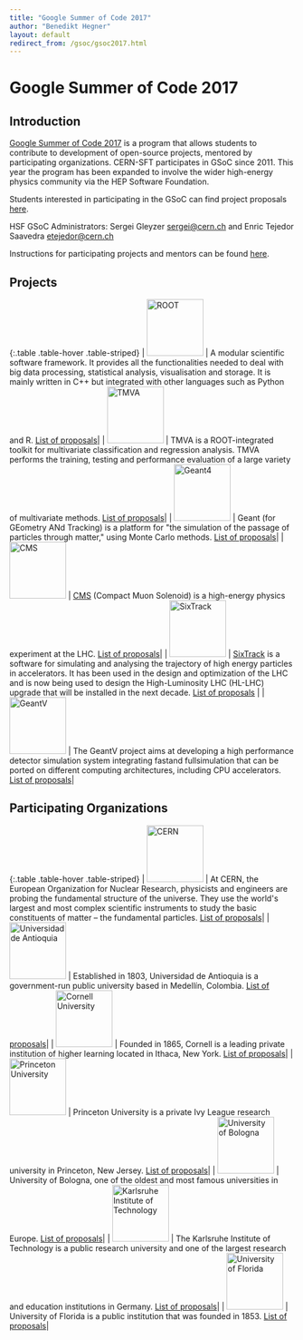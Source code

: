 ```yaml
---
title: "Google Summer of Code 2017"
author: "Benedikt Hegner"
layout: default
redirect_from: /gsoc/gsoc2017.html
---
```


# Google Summer of Code 2017

## Introduction

[Google Summer of Code 2017](https://developers.google.com/open-source/gsoc/) is a program that allows students to contribute to development of open-source projects, mentored by participating organizations. CERN-SFT participates in GSoC since 2011. This year the program has been expanded to involve the wider high-energy physics community via the HEP Software Foundation.  

Students interested in participating in the GSoC can find project proposals [here](#Projects).

HSF GSoC Administrators: Sergei Gleyzer <a href="mailto:sergei@cern.ch">sergei@cern.ch</a> and Enric Tejedor Saavedra <a href="mailto:etejedor@cern.ch">etejedor@cern.ch</a>

Instructions for participating projects and mentors can be found [here]({{site.baseurl}}/gsoc/guideline.html).


## Projects

{:.table .table-hover  .table-striped}
| <img src="{{site.baseurl}}/images/rootlogo.png" width="100" alt="ROOT"> | A modular scientific software framework. It provides all the functionalities needed to deal with big data processing, statistical analysis, visualisation and storage. It is mainly written in C++ but integrated with other languages such as Python and R. [List of proposals]({{site.baseurl}}/gsoc/project_ROOT.html)|
| <img src="{{site.baseurl}}/images/tmva_logo.gif" width="100" alt="TMVA"> | TMVA is a ROOT-integrated toolkit for multivariate classification and regression analysis. TMVA performs the training, testing and performance evaluation of a large variety of multivariate methods. [List of proposals]({{site.baseurl}}/gsoc/project_TMVA.html)|
| <img src="{{site.baseurl}}/images/geanttiny.gif" width="100" alt="Geant4"> | Geant (for GEometry ANd Tracking) is a platform for "the simulation of the passage of particles through matter," using Monte Carlo methods. [List of proposals]({{site.baseurl}}/gsoc/project_Geant4.html)|
| <img src="{{site.baseurl}}/images/CMS-Color.gif" width="100" alt="CMS"> | [CMS](http://cms.web.cern.ch/) (Compact Muon Solenoid) is a high-energy physics experiment at the LHC. [List of proposals]({{site.baseurl}}/gsoc/project_CMS.html)|
| <img src="{{site.baseurl}}/images/sixtrack_logo.png" width="100" alt="SixTrack">  | [SixTrack](http://cern.ch/sixtrack) is a software for simulating and analysing the trajectory of high energy particles in accelerators. It has been used in the design and optimization of the LHC and is now being used to design the High-Luminosity LHC (HL-LHC) upgrade that will be installed in the next decade. [List of proposals]({{site.baseurl}}/gsoc/project_SixTrack.html) |
| <img src="{{site.baseurl}}/images/geantv_logo.png" width="100" alt="GeantV"> | The GeantV project aims at developing a high performance detector simulation system integrating fastand fullsimulation that  can  be  ported  on  different  computing  architectures,  including CPU accelerators. [List of proposals]({{site.baseurl}}/gsoc/project_GeantV.html)|




## Participating Organizations

{:.table .table-hover  .table-striped}
| <img src="{{site.baseurl}}/images/CERN-logo.jpg" width="100" alt="CERN"> | At CERN, the European Organization for Nuclear Research, physicists and engineers are probing the fundamental structure of the universe. They use the world's largest and most complex scientific instruments to study the basic constituents of matter – the fundamental particles. [List of proposals]({{site.baseurl}}/gsoc/cern.html)|
| <img src="{{site.baseurl}}/images/udea_logo.png" width="100" alt="Universidad de Antioquia"> | Established in 1803, Universidad de Antioquia is a government-run public university based in Medellín, Colombia. [List of proposals]({{site.baseurl}}/gsoc/udea.html)|
| <img src="{{site.baseurl}}/images/cornell_logo.gif" width="100" alt="Cornell University"> | Founded in 1865, Cornell is a leading private institution of higher learning located in Ithaca, New York. [List of proposals]({{site.baseurl}}/gsoc/cornell.html)|
| <img src="{{site.baseurl}}/images/princeton-logo.png" width="100" alt="Princeton University"> | Princeton University is a private Ivy League research university in Princeton, New Jersey. [List of proposals]({{site.baseurl}}/gsoc/princeton.html)|
| <img src="{{site.baseurl}}/images/unibo_logo.jpg" width="100" alt="University of Bologna"> | University of Bologna, one of the oldest and most famous universities in Europe. [List of proposals]({{site.baseurl}}/gsoc/unibo.html)|
| <img src="{{site.baseurl}}/images/kit_logo.png" width="100" alt="Karlsruhe Institute of Technology"> | The Karlsruhe Institute of Technology is a public research university and one of the largest research and education institutions in Germany. [List of proposals]({{site.baseurl}}/gsoc/kit.html)|
| <img src="{{site.baseurl}}/images/ufl_logo.jpg" width="100" alt="University of Florida"> | University of Florida is a public institution that was founded in 1853. [List of proposals]({{site.baseurl}}/gsoc/ufl.html)|

